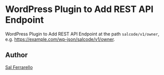 # WordPress Plugin to Add REST API Endpoint

WordPress Plugin to Add REST API Endpoint at the path `salcode/v1/owner`,
e.g. https://example.com/wp-json/salcode/v1/owner.

## Author

[Sal Ferrarello](https://salferrarello.com)

